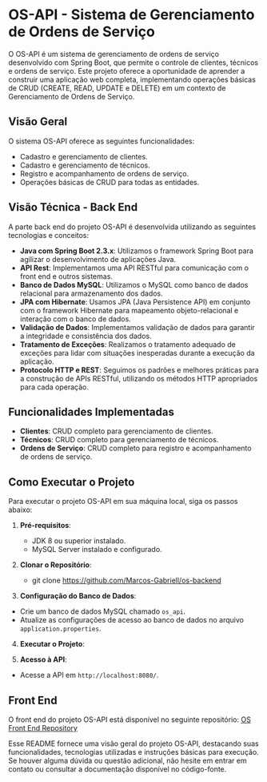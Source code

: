# OS-API - Sistema de Gerenciamento de Ordens de Serviço

O OS-API é um sistema de gerenciamento de ordens de serviço desenvolvido com Spring Boot, que permite o controle de clientes, técnicos e ordens de serviço. Este projeto oferece a oportunidade de aprender a construir uma aplicação web completa, implementando operações básicas de CRUD (CREATE, READ, UPDATE e DELETE) em um contexto de Gerenciamento de Ordens de Serviço.

## Visão Geral

O sistema OS-API oferece as seguintes funcionalidades:

- Cadastro e gerenciamento de clientes.
- Cadastro e gerenciamento de técnicos.
- Registro e acompanhamento de ordens de serviço.
- Operações básicas de CRUD para todas as entidades.

## Visão Técnica - Back End

A parte back end do projeto OS-API é desenvolvida utilizando as seguintes tecnologias e conceitos:

- **Java com Spring Boot 2.3.x**: Utilizamos o framework Spring Boot para agilizar o desenvolvimento de aplicações Java.
- **API Rest**: Implementamos uma API RESTful para comunicação com o front end e outros sistemas.
- **Banco de Dados MySQL**: Utilizamos o MySQL como banco de dados relacional para armazenamento dos dados.
- **JPA com Hibernate**: Usamos JPA (Java Persistence API) em conjunto com o framework Hibernate para mapeamento objeto-relacional e interação com o banco de dados.
- **Validação de Dados**: Implementamos validação de dados para garantir a integridade e consistência dos dados.
- **Tratamento de Exceções**: Realizamos o tratamento adequado de exceções para lidar com situações inesperadas durante a execução da aplicação.
- **Protocolo HTTP e REST**: Seguimos os padrões e melhores práticas para a construção de APIs RESTful, utilizando os métodos HTTP apropriados para cada operação.

## Funcionalidades Implementadas

- **Clientes**: CRUD completo para gerenciamento de clientes.
- **Técnicos**: CRUD completo para gerenciamento de técnicos.
- **Ordens de Serviço**: CRUD completo para registro e acompanhamento de ordens de serviço.

## Como Executar o Projeto

Para executar o projeto OS-API em sua máquina local, siga os passos abaixo:

1. **Pré-requisitos**:
   - JDK 8 ou superior instalado.
   - MySQL Server instalado e configurado.

2. **Clonar o Repositório**:
    - git clone https://github.com/Marcos-Gabriell/os-backend
  
  
3. **Configuração do Banco de Dados**:
- Crie um banco de dados MySQL chamado `os_api`.
- Atualize as configurações de acesso ao banco de dados no arquivo `application.properties`.

4. **Executar o Projeto**:


5. **Acesso à API**:
- Acesse a API em `http://localhost:8080/`.

## Front End

O front end do projeto OS-API está disponível no seguinte repositório:
[OS Front End Repository](https://github.com/Marcos-Gabriell/os-front)

Esse README fornece uma visão geral do projeto OS-API, destacando suas funcionalidades, tecnologias utilizadas e instruções básicas para execução. Se houver alguma dúvida ou questão adicional, não hesite em entrar em contato ou consultar a documentação disponível no código-fonte.
